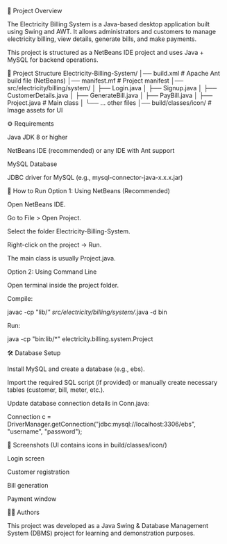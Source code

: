 📌 Project Overview

The Electricity Billing System is a Java-based desktop application built using Swing and AWT. It allows administrators and customers to manage electricity billing, view details, generate bills, and make payments.

This project is structured as a NetBeans IDE project and uses Java + MySQL for backend operations.

📂 Project Structure
Electricity-Billing-System/
│── build.xml                  # Apache Ant build file (NetBeans)
│── manifest.mf                 # Project manifest
│── src/electricity/billing/system/
│     ├── Login.java
│     ├── Signup.java
│     ├── CustomerDetails.java
│     ├── GenerateBill.java
│     ├── PayBill.java
│     ├── Project.java          # Main class
│     └── ... other files
│── build/classes/icon/         # Image assets for UI

⚙️ Requirements

Java JDK 8 or higher

NetBeans IDE (recommended) or any IDE with Ant support

MySQL Database

JDBC driver for MySQL (e.g., mysql-connector-java-x.x.x.jar)

🚀 How to Run
Option 1: Using NetBeans (Recommended)

Open NetBeans IDE.

Go to File > Open Project.

Select the folder Electricity-Billing-System.

Right-click on the project → Run.

The main class is usually Project.java.

Option 2: Using Command Line

Open terminal inside the project folder.

Compile:

javac -cp "lib/*" src/electricity/billing/system/*.java -d bin


Run:

java -cp "bin:lib/*" electricity.billing.system.Project

🛠 Database Setup

Install MySQL and create a database (e.g., ebs).

Import the required SQL script (if provided) or manually create necessary tables (customer, bill, meter, etc.).

Update database connection details in Conn.java:

Connection c = DriverManager.getConnection("jdbc:mysql://localhost:3306/ebs", "username", "password");

📸 Screenshots (UI contains icons in build/classes/icon/)

Login screen

Customer registration

Bill generation

Payment window

👨‍💻 Authors

This project was developed as a Java Swing & Database Management System (DBMS) project for learning and demonstration purposes.
